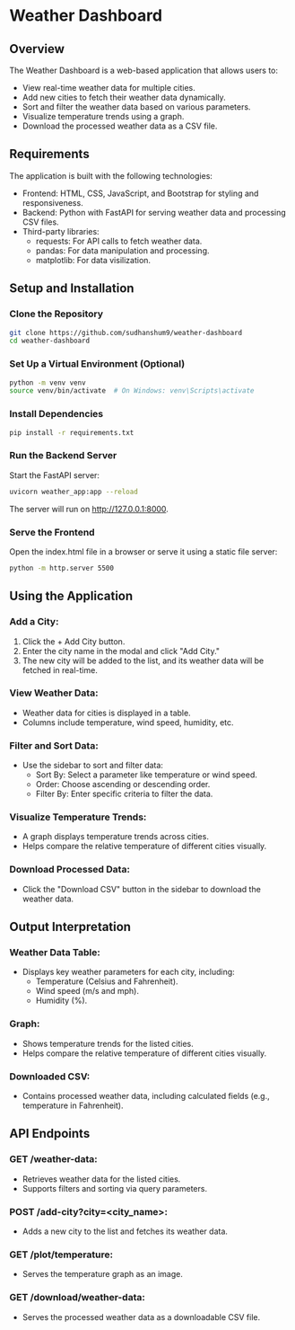Weather Dashboard
================

Overview
--------

The Weather Dashboard is a web-based application that allows users to:

* View real-time weather data for multiple cities.
* Add new cities to fetch their weather data dynamically.
* Sort and filter the weather data based on various parameters.
* Visualize temperature trends using a graph.
* Download the processed weather data as a CSV file.

Requirements
------------

The application is built with the following technologies:

* Frontend: HTML, CSS, JavaScript, and Bootstrap for styling and responsiveness.
* Backend: Python with FastAPI for serving weather data and processing CSV files.
* Third-party libraries:
	+ requests: For API calls to fetch weather data.
	+ pandas: For data manipulation and processing.
	+ matplotlib: For data visilization.

Setup and Installation
--------------------

### Clone the Repository

```bash
git clone https://github.com/sudhanshum9/weather-dashboard
cd weather-dashboard
```

### Set Up a Virtual Environment (Optional)

```bash
python -m venv venv
source venv/bin/activate  # On Windows: venv\Scripts\activate
```

### Install Dependencies

```bash
pip install -r requirements.txt
```

### Run the Backend Server

Start the FastAPI server:

```bash
uvicorn weather_app:app --reload
```

The server will run on http://127.0.0.1:8000.

### Serve the Frontend

Open the index.html file in a browser or serve it using a static file server:

```bash
python -m http.server 5500
```

Using the Application
--------------------

### Add a City:

1. Click the + Add City button.
2. Enter the city name in the modal and click "Add City."
3. The new city will be added to the list, and its weather data will be fetched in real-time.

### View Weather Data:

* Weather data for cities is displayed in a table.
* Columns include temperature, wind speed, humidity, etc.

### Filter and Sort Data:

* Use the sidebar to sort and filter data:
	+ Sort By: Select a parameter like temperature or wind speed.
	+ Order: Choose ascending or descending order.
	+ Filter By: Enter specific criteria to filter the data.

### Visualize Temperature Trends:

* A graph displays temperature trends across cities.
* Helps compare the relative temperature of different cities visually.

### Download Processed Data:

* Click the "Download CSV" button in the sidebar to download the weather data.

Output Interpretation
-------------------

### Weather Data Table:

* Displays key weather parameters for each city, including:
	+ Temperature (Celsius and Fahrenheit).
	+ Wind speed (m/s and mph).
	+ Humidity (%).

### Graph:

* Shows temperature trends for the listed cities.
* Helps compare the relative temperature of different cities visually.

### Downloaded CSV:

* Contains processed weather data, including calculated fields (e.g., temperature in Fahrenheit).

API Endpoints
-------------

### GET /weather-data:

* Retrieves weather data for the listed cities.
* Supports filters and sorting via query parameters.

### POST /add-city?city=<city_name>:

* Adds a new city to the list and fetches its weather data.

### GET /plot/temperature:

* Serves the temperature graph as an image.

### GET /download/weather-data:

* Serves the processed weather data as a downloadable CSV file.
